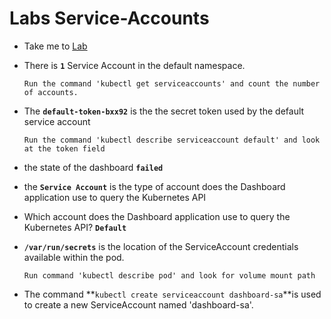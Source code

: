 # Labs Service-Accounts
  - Take me to [Lab](https://kodekloud.com/courses/1378608/lectures/31703385)


  - There is **`1`** Service Account in the default namespace.

        Run the command 'kubectl get serviceaccounts' and count the number of accounts.

  - The **`default-token-bxx92`** is the the secret token used by the default service account

        Run the command 'kubectl describe serviceaccount default' and look at the token field

  - the state of the dashboard **`failed`**

  - the **`Service Account`** is the type of account does the Dashboard application use to query the Kubernetes API

  - Which account does the Dashboard application use to query the Kubernetes API? **`Default`**

  - **`/var/run/secrets`** is the location of the ServiceAccount credentials available within the pod.

        Run command 'kubectl describe pod' and look for volume mount path

  - The command **`kubectl create serviceaccount dashboard-sa`**is used to create a new ServiceAccount named 'dashboard-sa'.
